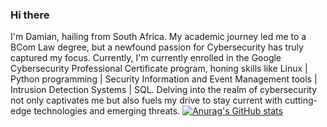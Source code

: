 ### Hi there 

I'm Damian, hailing from South Africa. My academic journey led me to a BCom Law degree, but a newfound passion for Cybersecurity has truly captured my focus. Currently, I'm currently enrolled in the Google Cybersecurity Professional Certificate program, honing skills like Linux | Python programming | Security Information and Event Management tools | Intrusion Detection Systems | SQL. Delving into the realm of cybersecurity not only captivates me but also fuels my drive to stay current with cutting-edge technologies and emerging threats.
[![Anurag's GitHub stats](https://github-readme-stats.vercel.app/api?username=Damian-Polomski)](https://github.com/anuraghazra/github-readme-stats)
